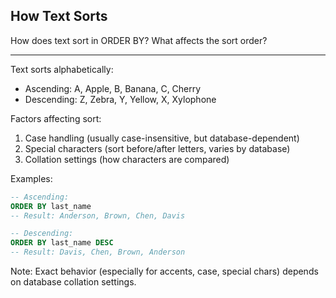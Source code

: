 ## How Text Sorts

How does text sort in ORDER BY? What affects the sort order?

---

Text sorts alphabetically:
- Ascending: A, Apple, B, Banana, C, Cherry
- Descending: Z, Zebra, Y, Yellow, X, Xylophone

Factors affecting sort:
1. Case handling (usually case-insensitive, but database-dependent)
2. Special characters (sort before/after letters, varies by database)
3. Collation settings (how characters are compared)

Examples:
```sql
-- Ascending:
ORDER BY last_name
-- Result: Anderson, Brown, Chen, Davis

-- Descending:
ORDER BY last_name DESC
-- Result: Davis, Chen, Brown, Anderson
```

Note: Exact behavior (especially for accents, case, special chars) depends on database collation settings.

